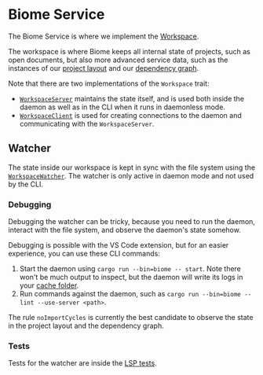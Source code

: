 # Biome Service

The Biome Service is where we implement the [Workspace](src/workspace.rs).

The workspace is where Biome keeps all internal state of projects, such as open
documents, but also more advanced service data, such as the instances of our
[project layout](../biome_project_layout/) and our
[dependency graph](../biome_dependency_graph/).

Note that there are two implementations of the `Workspace` trait:

* [`WorkspaceServer`](src/workspace/server.rs) maintains the state itself, and
  is used both inside the daemon as well as in the CLI when it runs in
  daemonless mode.
* [`WorkspaceClient`](src/workspace/client.rs) is used for creating connections
  to the daemon and communicating with the `WorkspaceServer`.

## Watcher

The state inside our workspace is kept in sync with the file system using the
[`WorkspaceWatcher`](src/workspace_watcher.rs). The watcher is only active in
daemon mode and not used by the CLI.

### Debugging

Debugging the watcher can be tricky, because you need to run the daemon,
interact with the file system, and observe the daemon's state somehow.

Debugging is possible with the VS Code extension, but for an easier experience,
you can use these CLI commands:

1. Start the daemon using `cargo run --bin=biome -- start`. Note there won't be
   much output to inspect, but the daemon will write its logs in your
   [cache folder](../../crates/biome_fs/src/dir.rs).
2. Run commands against the daemon, such as
   `cargo run --bin=biome -- lint --use-server <path>`.

The rule `noImportCycles` is currently the best candidate to observe the state
in the project layout and the dependency graph.

### Tests

Tests for the watcher are inside the
[LSP tests](../biome_lsp/src/server.tests.rs).
